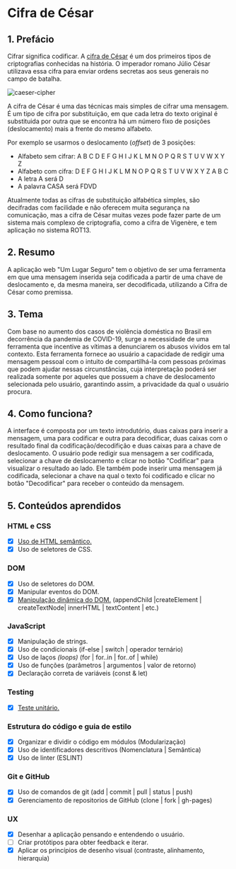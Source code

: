 # Cifra de César

## 1. Prefácio

Cifrar significa codificar. A [cifra de
César](https://pt.wikipedia.org/wiki/Cifra_de_C%C3%A9sar) é um dos primeiros
tipos de criptografias conhecidas na história. O imperador romano Júlio César
utilizava essa cifra para enviar ordens secretas aos seus generais no campo de
batalha.

![caeser-cipher](https://user-images.githubusercontent.com/11894994/60990999-07ffdb00-a320-11e9-87d0-b7c291bc4cd1.png)

A cifra de César é uma das técnicas mais simples de cifrar uma mensagem. É um
tipo de cifra por substituição, em que cada letra do texto original é
substituida por outra que se encontra há um número fixo de posições
(deslocamento) mais a frente do mesmo alfabeto.

Por exemplo se usarmos o deslocamento (_offset_) de 3 posições:

* Alfabeto sem cifrar: A B C D E F G H I J K L M N O P Q R S T U V W X Y Z
* Alfabeto com cifra:  D E F G H I J K L M N O P Q R S T U V W X Y Z A B C
* A letra A será D
* A palavra CASA será FDVD

Atualmente todas as cifras de substituição alfabética simples, são decifradas
com facilidade e não oferecem muita segurança na comunicação, mas a cifra de César
muitas vezes pode fazer parte de um sistema mais complexo de criptografia, como
a cifra de Vigenère, e tem aplicação no sistema ROT13.

## 2. Resumo
A aplicação web "Um Lugar Seguro" tem o objetivo de ser uma ferramenta em que uma mensagem inserida seja codificada a partir de uma chave de deslocamento e, da mesma maneira, ser decodificada, utilizando a Cifra de César como premissa.

## 3. Tema
Com base no aumento dos casos de violência doméstica no Brasil em decorrência da pandemia de COVID-19, surge a necessidade de uma ferramenta que incentive as vítimas a denunciarem os abusos vividos em tal contexto.
Esta ferramenta fornece ao usuário a capacidade de redigir uma mensagem pessoal com o intuito de compartilhá-la com pessoas próximas que podem ajudar nessas circunstâncias, cuja interpretação poderá ser realizada somente por aqueles que possuem a chave de deslocamento selecionada pelo usuário, garantindo assim, a privacidade da qual o usuário procura.

## 4. Como funciona?
A interface é composta por um texto introdutório, duas caixas para inserir a mensagem, uma para codificar e outra para decodificar, duas caixas com o resultado final da codificação/decodifição e duas caixas para a chave de deslocamento.
O usuário pode redigir sua mensagem a ser codificada, selecionar a chave de deslocamento e clicar no botão "Codificar" para visualizar o resultado ao lado.
Ele também pode inserir uma mensagem já codificada, selecionar a chave na qual o texto foi codificado e clicar no botão "Decodificar" para receber o conteúdo da mensagem.

## 5. Conteúdos aprendidos

### HTML e CSS

* [x] [Uso de HTML semântico.](https://developer.mozilla.org/pt-BR/docs/Glossario/Semantica#Sem%C3%A2ntica_em_HTML)
* [x] Uso de seletores de CSS.

### DOM

* [x] Uso de seletores do DOM.
* [x] Manipular eventos do DOM.
* [x] [Manipulação dinâmica do DOM.](https://developer.mozilla.org/pt-BR/docs/DOM/Referencia_do_DOM/Introdu%C3%A7%C3%A3o)
(appendChild |createElement | createTextNode| innerHTML | textContent | etc.)

### JavaScript

* [x] Manipulação de strings.
* [x] Uso de condicionais (if-else | switch | operador ternário)
* [x] Uso de laços _(loops)_ (for | for..in | for..of | while)
* [x] Uso de funções (parâmetros | argumentos | valor de retorno)
* [x] Declaração correta de variáveis (const & let)

### Testing

* [x] [Teste unitário.](https://jestjs.io/docs/pt-BR/getting-started)

### Estrutura do código e guia de estilo

* [x] Organizar e dividir o código em módulos (Modularização)
* [x] Uso de identificadores descritivos (Nomenclatura | Semântica)
* [x] Uso de linter (ESLINT)

### Git e GitHub

* [x] Uso de comandos de git (add | commit | pull | status | push)
* [x] Gerenciamento de repositorios de GitHub (clone | fork | gh-pages)

### UX

* [x] Desenhar a aplicação pensando e entendendo o usuário.
* [ ] Criar protótipos para obter feedback e iterar.
* [x] Aplicar os princípios de desenho visual (contraste, alinhamento, hierarquia)